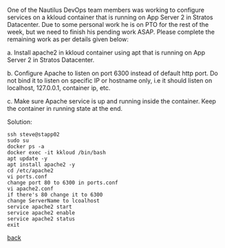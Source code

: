 One of the Nautilus DevOps team members was working to configure services on a kkloud container that is running on App Server 2 in Stratos Datacenter. Due to some personal work he is on PTO for the rest of the week, but we need to finish his pending work ASAP. Please complete the remaining work as per details given below:  

a. Install apache2 in kkloud container using apt that is running on App Server 2 in Stratos Datacenter.  

b. Configure Apache to listen on port 6300 instead of default http port. Do not bind it to listen on specific IP or hostname only, i.e it should listen on localhost, 127.0.0.1, container ip, etc.  

c. Make sure Apache service is up and running inside the container. Keep the container in running state at the end.  

Solution:  
```
ssh steve@stapp02  
sudo su  
docker ps -a  
docker exec -it kkloud /bin/bash  
apt update -y  
apt install apache2 -y  
cd /etc/apache2  
vi ports.conf  
change port 80 to 6300 in ports.conf
vi apache2.conf
if there's 80 change it to 6300
change ServerName to lcoalhost  
service apache2 start  
service apache2 enable  
service apache2 status  
exit 
```

[back](https://github.com/MederD/Kodekloud-Engineer-Tasks)  
